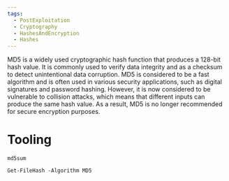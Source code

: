 ```yaml
---
tags:
  - PostExploitation
  - Cryptography
  - HashesAndEncryption
  - Hashes
---
```

MD5 is a widely used cryptographic hash function that produces a 128-bit hash value. It is commonly used to verify data integrity and as a checksum to detect unintentional data corruption. MD5 is considered to be a fast algorithm and is often used in various security applications, such as digital signatures and password hashing. 
However, it is now considered to be vulnerable to collision attacks, which means that different inputs can produce the same hash value. As a result, MD5 is no longer recommended for secure encryption purposes.

# Tooling

```shell-session
md5sum 
```

```powershell-session
Get-FileHash -Algorithm MD5
```